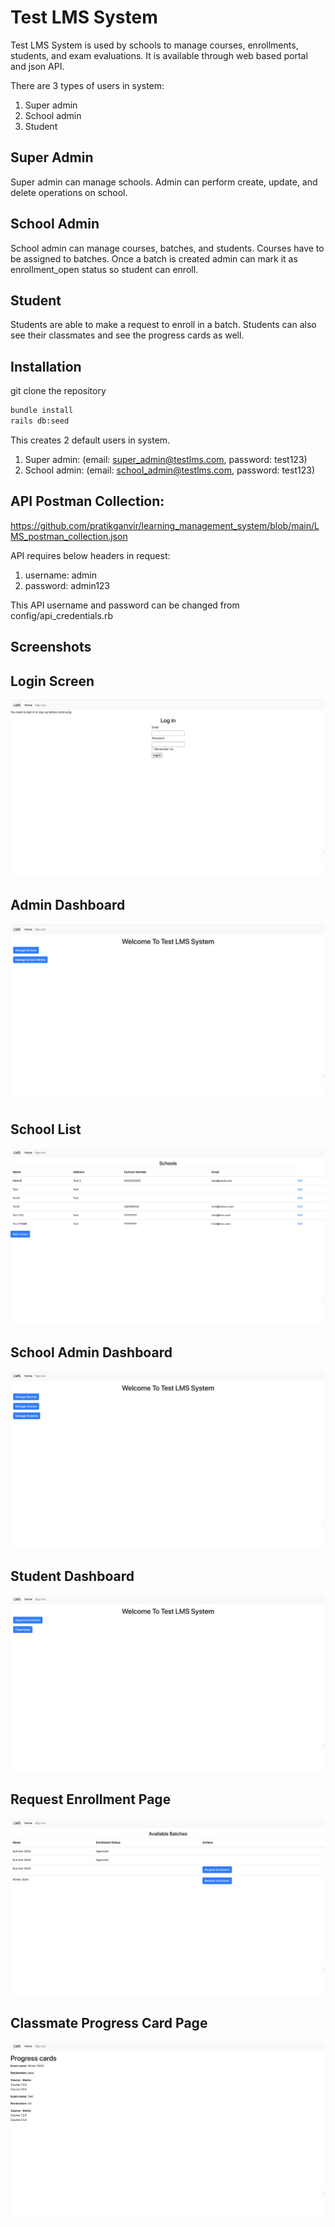# Test LMS System

Test LMS System is used by schools to manage courses, enrollments, students, and exam evaluations. It is available through web based portal and json API. 

There are 3 types of users in system:
1. Super admin
2. School admin
3. Student

## Super Admin
Super admin can manage schools. Admin can perform create, update, and delete operations on school.

## School Admin
School admin can manage courses, batches, and students. Courses have to be assigned to batches. Once a batch is created admin can mark it as enrollment_open status so student can enroll.

## Student

Students are able to make a request to enroll in a batch. Students can also see their classmates and see the progress cards as well.


## Installation

git clone the repository

```bash
bundle install
rails db:seed
```

This creates 2 default users in system.
1. Super admin: (email: super_admin@testlms.com, password: test123)
2. School admin: (email: school_admin@testlms.com, password: test123)

## API Postman Collection:
https://github.com/pratikganvir/learning_management_system/blob/main/LMS_postman_collection.json

API requires below headers in request:
1. username: admin
2. password: admin123

This API username and password can be changed from config/api_credentials.rb


## Screenshots

## Login Screen
![alt text](https://github.com/pratikganvir/learning_management_system/blob/main/Screenshots/login_page.png)

## Admin Dashboard
![alt text](https://github.com/pratikganvir/learning_management_system/blob/main/Screenshots/admin_dashboard.png)

## School List
![alt text](https://github.com/pratikganvir/learning_management_system/blob/main/Screenshots/schools_list.png)

## School Admin Dashboard
![alt text](https://github.com/pratikganvir/learning_management_system/blob/main/Screenshots/school_admin_dashboard.png)

## Student Dashboard
![alt text](https://github.com/pratikganvir/learning_management_system/blob/main/Screenshots/student_dashboard.png)

## Request Enrollment Page
![alt text](https://github.com/pratikganvir/learning_management_system/blob/main/Screenshots/batches_available.png)

## Classmate Progress Card Page
![alt text](https://github.com/pratikganvir/learning_management_system/blob/main/Screenshots/progress_card.png)

